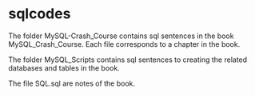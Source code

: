 # sqlcodes

The folder MySQL-Crash_Course contains sql sentences in the book MySQL_Crash_Course. Each file corresponds to a chapter in the book.

The folder MySQL_Scripts contains sql sentences to creating the related databases and tables in the book.

The file SQL.sql are notes of the book.